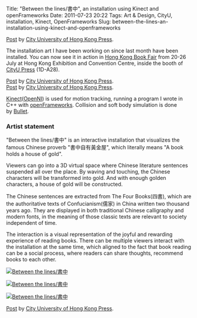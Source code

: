 Title: "Between the lines/書中", an installation using Kinect and openFrameworks
Date: 2011-07-23 20:22
Tags: Art &amp; Design, CityU, installation, Kinect, OpenFrameworks
Slug: between-the-lines-an-installation-using-kinect-and-openframeworks

<div id="fb-root"></div> <script>(function(d, s, id) { var js, fjs = d.getElementsByTagName(s)[0]; if (d.getElementById(id)) return; js = d.createElement(s); js.id = id; js.src = "//connect.facebook.net/en_US/all.js#xfbml=1"; fjs.parentNode.insertBefore(js, fjs); }(document, 'script', 'facebook-jssdk'));</script>
<div class="fb-post" data-href="https://www.facebook.com/cityupress/photos/a.10150280671799489.346130.96844704488/10150280671979489/?type=1" data-width="466"><div class="fb-xfbml-parse-ignore"><a href="https://www.facebook.com/cityupress/photos/a.10150280671799489.346130.96844704488/10150280671979489/?type=1">Post</a> by <a href="https://www.facebook.com/cityupress">City University of Hong Kong Press</a>.</div></div>

The installation art I have been working on since last month have been
installed. You can now see it in action in [Hong Kong Book Fair][] from
20-26 July at Hong Kong Exhibition and Convention Centre, inside the
booth of [CityU Press][] (1D-A28).

<div id="fb-root"></div> <script>(function(d, s, id) { var js, fjs = d.getElementsByTagName(s)[0]; if (d.getElementById(id)) return; js = d.createElement(s); js.id = id; js.src = "//connect.facebook.net/en_US/all.js#xfbml=1"; fjs.parentNode.insertBefore(js, fjs); }(document, 'script', 'facebook-jssdk'));</script>
<div class="fb-post" data-href="https://www.facebook.com/cityupress/photos/a.10150280671799489.346130.96844704488/10150280672364489/?type=1" data-width="466"><div class="fb-xfbml-parse-ignore"><a href="https://www.facebook.com/cityupress/photos/a.10150280671799489.346130.96844704488/10150280672364489/?type=1">Post</a> by <a href="https://www.facebook.com/cityupress">City University of Hong Kong Press</a>.</div></div>

<div id="fb-root"></div> <script>(function(d, s, id) { var js, fjs = d.getElementsByTagName(s)[0]; if (d.getElementById(id)) return; js = d.createElement(s); js.id = id; js.src = "//connect.facebook.net/en_US/all.js#xfbml=1"; fjs.parentNode.insertBefore(js, fjs); }(document, 'script', 'facebook-jssdk'));</script>
<div class="fb-post" data-href="https://www.facebook.com/cityupress/photos/a.10150280671799489.346130.96844704488/10150280672209489/?type=1" data-width="466"><div class="fb-xfbml-parse-ignore"><a href="https://www.facebook.com/cityupress/photos/a.10150280671799489.346130.96844704488/10150280672209489/?type=1">Post</a> by <a href="https://www.facebook.com/cityupress">City University of Hong Kong Press</a>.</div></div>

[Kinect][]([OpenNI][]) is used for motion tracking, running a program I
wrote in C++ with [openFrameworks][]. Collision and soft body simulation
is done by [Bullet][].

### Artist statement

"Between the lines/書中" is an interactive installation that visualizes
the famous Chinese proverb "書中自有黃金屋", which literally means "A
book holds a house of gold".

Viewers can go into a 3D virtual space where Chinese literature
sentences suspended all over the place. By waving and touching, the
Chinese characters will be transformed into gold. And with enough golden
characters, a house of gold will be constructed.

The Chinese sentences are extracted from The Four Books(四書), which are
the authoritative texts of Confucianism(儒家) in China written two
thousand years ago. They are displayed in both traditional Chinese
calligraphy and modern fonts, in the meaning of those classic texts are
relevant to society independent of time.

The interaction is a visual representation of the joyful and rewarding
experience of reading books. There can be multiple viewers interact with
the installation at the same time, which aligned to the fact that book
reading can be a social process, where readers can share thoughts,
recommend books to each other.

<a href="https://www.flickr.com/photos/andy-li/14850171278" title="Between the lines/書中 by Andy Li, on Flickr"><img src="https://farm4.staticflickr.com/3861/14850171278_ece21aff81_b.jpg" alt="Between the lines/書中"></a>

<a href="https://www.flickr.com/photos/andy-li/15033672471" title="Between the lines/書中 by Andy Li, on Flickr"><img src="https://farm6.staticflickr.com/5557/15033672471_5066ff97f1_b.jpg" alt="Between the lines/書中"></a>

<a href="https://www.flickr.com/photos/andy-li/15036440382" title="Between the lines/書中 by Andy Li, on Flickr"><img src="https://farm4.staticflickr.com/3903/15036440382_67b01d92a3_b.jpg" alt="Between the lines/書中"></a>

<div id="fb-root"></div> <script>(function(d, s, id) { var js, fjs = d.getElementsByTagName(s)[0]; if (d.getElementById(id)) return; js = d.createElement(s); js.id = id; js.src = "//connect.facebook.net/en_US/all.js#xfbml=1"; fjs.parentNode.insertBefore(js, fjs); }(document, 'script', 'facebook-jssdk'));</script>
<div class="fb-post" data-href="https://www.facebook.com/photo.php?v=255107494499599" data-width="466"><div class="fb-xfbml-parse-ignore"><a href="https://www.facebook.com/photo.php?v=255107494499599">Post</a> by <a href="https://www.facebook.com/cityupress">City University of Hong Kong Press</a>.</div></div>

  [Hong Kong Book Fair]: http://hkbookfair.hktdc.com/
  [CityU Press]: http://www.cityupress.edu.hk/
  [Kinect]: http://en.wikipedia.org/wiki/Kinect
  [OpenNI]: http://www.openni.org/
  [openFrameworks]: http://www.openframeworks.cc/
  [Bullet]: http://www.bulletphysics.com/
